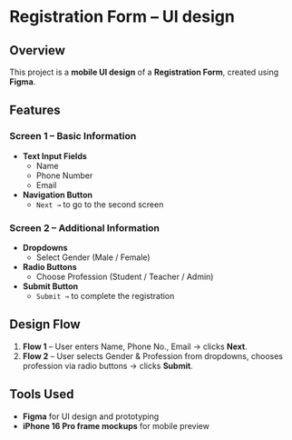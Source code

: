 # Registration Form – UI design

## Overview

This project is a **mobile UI design** of a **Registration Form**, created using **Figma**.

## Features

### Screen 1 – Basic Information

- **Text Input Fields**
  - Name
  - Phone Number
  - Email
- **Navigation Button**
  - `Next →` to go to the second screen

### Screen 2 – Additional Information

- **Dropdowns**
  - Select Gender (Male / Female)
- **Radio Buttons**
  - Choose Profession (Student / Teacher / Admin)
- **Submit Button**
  - `Submit →` to complete the registration

## Design Flow

1. **Flow 1** – User enters Name, Phone No., Email → clicks **Next**.
2. **Flow 2** – User selects Gender & Profession from dropdowns, chooses profession via radio buttons → clicks **Submit**.

## Tools Used

- **Figma** for UI design and prototyping
- **iPhone 16 Pro frame mockups** for mobile preview
